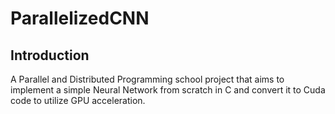 # ParallelizedCNN

## Introduction
A Parallel and Distributed Programming school project that aims to implement a simple Neural Network from scratch in C and convert it to Cuda code to utilize GPU acceleration.

